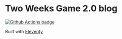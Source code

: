 # Two Weeks Game 2.0 blog

[![Github Actions badge](https://github.com/twoweeks/twg20-blog/actions/workflows/gh-pages-deploy.yml/badge.svg)](https://github.com/twoweeks/twg20-blog/actions/workflows/gh-pages-deploy.yml)

Built with [Eleventy](https://www.11ty.dev/)
